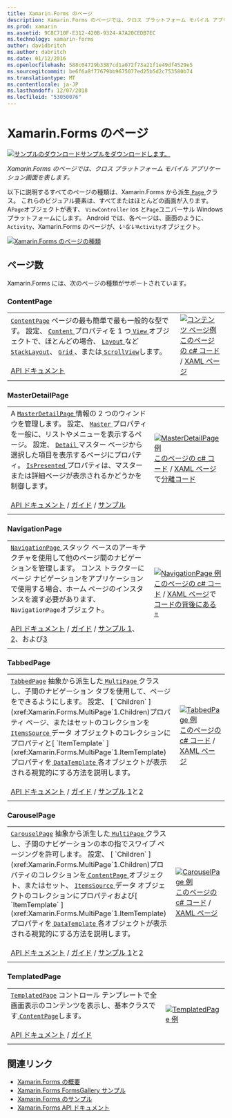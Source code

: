 ```yaml
---
title: Xamarin.Forms のページ
description: Xamarin.Forms のページでは、クロス プラットフォーム モバイル アプリケーション画面を表します。 この記事では、Xamarin.Forms に含まれているページが一覧表示します。
ms.prod: xamarin
ms.assetid: 9C8C710F-E312-420B-9324-A7A20CEDB7EC
ms.technology: xamarin-forms
author: davidbritch
ms.author: dabritch
ms.date: 01/12/2016
ms.openlocfilehash: 588c04729b3387cd1a072f73a21f1e49df4529e5
ms.sourcegitcommit: be6f6a8f77679bb9675077ed25b5d2c753580b74
ms.translationtype: MT
ms.contentlocale: ja-JP
ms.lasthandoff: 12/07/2018
ms.locfileid: "53050076"
---
```

# <a name="xamarinforms-pages"></a>Xamarin.Forms のページ

[![サンプルのダウンロード](~/media/shared/download.png)サンプルをダウンロードします。](https://developer.xamarin.com/samples/FormsGallery/)

_Xamarin.Forms のページでは、クロス プラットフォーム モバイル アプリケーション画面を表します。_

以下に説明するすべてのページの種類は、Xamarin.Forms から派生[ `Page` ](xref:Xamarin.Forms.Page)クラス。 これらのビジュアル要素は、すべてまたはほとんどの画面が入ります。 A`Page`オブジェクトが表す、 `ViewController` ios と`Page`ユニバーサル Windows プラットフォームにします。 Android では、各ページは、画面のように、 `Activity`、Xamarin.Forms のページが、*いない*`Activity`オブジェクト。

[ ![](pages-images/pages-sml.png "Xamarin.Forms のページの種類")](pages-images/pages.png#lightbox "Xamarin.Forms ページの種類")

## <a name="pages"></a>ページ数

Xamarin.Forms には、次のページの種類がサポートされています。

<a name="contentPage" />

### <a name="contentpage"></a>ContentPage

|     |     |
| --- | --- |
| [`ContentPage`](xref:Xamarin.Forms.ContentPage) ページの最も簡単で最も一般的な型です。 設定、 [ `Content` ](xref:Xamarin.Forms.ContentPage.Content)プロパティを 1 つ[ `View` ](views.md)オブジェクトで、ほとんどの場合、 [ `Layout` ](layouts.md)など[ `StackLayout`](layouts.md#stackLayout)、 [ `Grid` ](layouts.md#grid)、または[ `ScrollView`](layouts.md#scrollView)します。<br /><br />[API ドキュメント](xref:Xamarin.Forms.ContentPage) | [![コンテンツ ページ例](pages-images/ContentPage.png "ContentPage 例")](pages-images/ContentPage-Large.png#lightbox "ContentPage の例")<br />[このページの c# コード](https://github.com/xamarin/xamarin-forms-samples/blob/master/FormsGallery/FormsGallery/FormsGallery/CodeExamples/ContentPageDemoPage.cs) / [XAML ページ](https://github.com/xamarin/xamarin-forms-samples/blob/master/FormsGallery/FormsGallery/FormsGallery/XamlExamples/ContentPageDemoPage.xaml) |
|     |     |

### <a name="masterdetailpage"></a>MasterDetailPage

|     |     |
| --- | --- |
| A [ `MasterDetailPage` ](xref:Xamarin.Forms.MasterDetailPage)情報の 2 つのウィンドウを管理します。 設定、 [ `Master` ](xref:Xamarin.Forms.MasterDetailPage.Master)プロパティを一般に、リストやメニューを表示するページ。 設定、 [ `Detail` ](xref:Xamarin.Forms.MasterDetailPage.Detail)マスター ページから選択した項目を表示するページにプロパティ。 [ `IsPresented` ](xref:Xamarin.Forms.MasterDetailPage.IsPresented)プロパティは、マスターまたは詳細ページが表示されるかどうかを制御します。<br /><br />[API ドキュメント](xref:Xamarin.Forms.MasterDetailPage) / [ガイド](~/xamarin-forms/app-fundamentals/navigation/master-detail-page.md) / [サンプル](https://developer.xamarin.com/samples/xamarin-forms/Navigation/MasterDetailPage/) | [![MasterDetailPage 例](pages-images/MasterDetailPage.png "MasterDetailPage 例")](pages-images/MasterDetailPage-Large.png#lightbox "MasterDetailPage 例")<br />[このページの c# コード](https://github.com/xamarin/xamarin-forms-samples/blob/master/FormsGallery/FormsGallery/FormsGallery/CodeExamples/MasterDetailPageDemoPage.cs) / [XAML ページ](https://github.com/xamarin/xamarin-forms-samples/blob/master/FormsGallery/FormsGallery/FormsGallery/XamlExamples/MasterDetailPageDemoPage.xaml)で[分離コード](https://github.com/xamarin/xamarin-forms-samples/blob/master/FormsGallery/FormsGallery/FormsGallery/XamlExamples/MasterDetailPageDemoPage.xaml.cs) |
|     |     |

### <a name="navigationpage"></a>NavigationPage

|     |     |
| --- | --- |
| [ `NavigationPage` ](xref:Xamarin.Forms.NavigationPage)スタック ベースのアーキテクチャを使用して他のページ間のナビゲーションを管理します。 コンス トラクターにページ ナビゲーションをアプリケーションで使用する場合、ホーム ページのインスタンスを渡す必要があります、`NavigationPage`オブジェクト。<br /><br />[API ドキュメント](xref:Xamarin.Forms.NavigationPage) / [ガイド](~/xamarin-forms/app-fundamentals/navigation/hierarchical.md) / [サンプル 1](https://developer.xamarin.com/samples/xamarin-forms/Navigation/Hierarchical/)、 [2](https://developer.xamarin.com/samples/xamarin-forms/Navigation/PassingData/)、および[3](https://developer.xamarin.com/samples/xamarin-forms/Navigation/LoginFlow/)  | [![NavigationPage 例](pages-images/NavigationPage.png "NavigationPage 例")](pages-images/NavigationPage-Large.png#lightbox "NavigationPage の例")<br />[このページの c# コード](https://github.com/xamarin/xamarin-forms-samples/blob/master/FormsGallery/FormsGallery/FormsGallery/CodeExamples/NavigationPageDemoPage.cs) / [XAML ページ](https://github.com/xamarin/xamarin-forms-samples/blob/master/FormsGallery/FormsGallery/FormsGallery/XamlExamples/NavigationPageDemoPage.xaml)で[コードの背後にある =](https://github.com/xamarin/xamarin-forms-samples/blob/master/FormsGallery/FormsGallery/FormsGallery/XamlExamples/NavigationPageDemoPage.xaml.cs) |
|     |     |

### <a name="tabbedpage"></a>TabbedPage

|     |     |
| --- | --- |
| [`TabbedPage`](xref:Xamarin.Forms.TabbedPage) 抽象から派生した[ `MultiPage` ](xref:Xamarin.Forms.MultiPage`1)クラスし、子間のナビゲーション タブを使用して、ページをできるようにします。 設定、 [ `Children` ](xref:Xamarin.Forms.MultiPage`1.Children)プロパティ ページ、またはセットのコレクションを[ `ItemsSource` ](xref:Xamarin.Forms.MultiPage`1.ItemsSource)データ オブジェクトのコレクションにプロパティと[ `ItemTemplate` ](xref:Xamarin.Forms.MultiPage`1.ItemTemplate)プロパティを[ `DataTemplate` ](xref:Xamarin.Forms.DataTemplate)各オブジェクトが表示される視覚的にする方法を説明します。<br /><br />[API ドキュメント](xref:Xamarin.Forms.TabbedPage) / [ガイド](~/xamarin-forms/app-fundamentals/navigation/tabbed-page.md) / [サンプル 1](https://developer.xamarin.com/samples/xamarin-forms/Navigation/TabbedPage/)と[2](https://developer.xamarin.com/samples/xamarin-forms/Navigation/TabbedPageWithNavigationPage) | [![TabbedPage 例](pages-images/TabbedPage.png "TabbedPage 例")](pages-images/TabbedPage-Large.png#lightbox "TabbedPage 例")<br />[このページの c# コード](https://github.com/xamarin/xamarin-forms-samples/blob/master/FormsGallery/FormsGallery/FormsGallery/CodeExamples/TabbedPageDemoPage.cs) / [XAML ページ](https://github.com/xamarin/xamarin-forms-samples/blob/master/FormsGallery/FormsGallery/FormsGallery/XamlExamples/TabbedPageDemoPage.xaml) |
|     |     |

### <a name="carouselpage"></a>CarouselPage

|     |     |
| --- | --- |
| [`CarouselPage`](xref:Xamarin.Forms.CarouselPage) 抽象から派生した[ `MultiPage` ](xref:Xamarin.Forms.MultiPage`1)クラスし、子間のナビゲーションの本の指でスワイプ ページングを許可します。 設定、 [ `Children` ](xref:Xamarin.Forms.MultiPage`1.Children)プロパティのコレクションを[ `ContentPage` ](#contentPage)オブジェクト、またはセット、 [ `ItemsSource` ](xref:Xamarin.Forms.MultiPage`1.ItemsSource)データ オブジェクトのコレクションにプロパティおよび[ `ItemTemplate` ](xref:Xamarin.Forms.MultiPage`1.ItemTemplate)プロパティを[ `DataTemplate` ](xref:Xamarin.Forms.DataTemplate)各オブジェクトが表示される視覚的にする方法を説明します。<br /><br />[API ドキュメント](xref:Xamarin.Forms.CarouselPage) / [ガイド](~/xamarin-forms/app-fundamentals/navigation/carousel-page.md) / [サンプル 1](https://developer.xamarin.com/samples/xamarin-forms/Navigation/CarouselPage/)と[2](https://developer.xamarin.com/samples/xamarin-forms/Navigation/CarouselPageTemplate/) | [![CarouselPage 例](pages-images/CarouselPage.png "CarouselPage 例")](pages-images/CarouselPage-Large.png#lightbox "CarouselPage 例")<br />[このページの c# コード](https://github.com/xamarin/xamarin-forms-samples/blob/master/FormsGallery/FormsGallery/FormsGallery/CodeExamples/CarouselPageDemoPage.cs) / [XAML ページ](https://github.com/xamarin/xamarin-forms-samples/blob/master/FormsGallery/FormsGallery/FormsGallery/XamlExamples/CarouselPageDemoPage.xaml) |
|     |     |

### <a name="templatedpage"></a>TemplatedPage

|     |     |
| --- | --- |
| [`TemplatedPage`](xref:Xamarin.Forms.TemplatedPage) コントロール テンプレートで全画面表示のコンテンツを表示し、基本クラスです[ `ContentPage`](#contentPage)します。<br /><br />[API ドキュメント](xref:Xamarin.Forms.TemplatedPage) / [ガイド](~/xamarin-forms/app-fundamentals/templates/control-templates/index.md) | [![TemplatedPage 例](pages-images/TemplatedPage.png "TemplatedPage 例")](pages-images/TemplatedPage.png "TemplatedPage 例") |
|     |     |

## <a name="related-links"></a>関連リンク

- [Xamarin.Forms の概要](~/xamarin-forms/get-started/introduction-to-xamarin-forms.md)
- [Xamarin.Forms FormsGallery サンプル](https://developer.xamarin.com/samples/FormsGallery/)
- [Xamarin.Forms のサンプル](https://developer.xamarin.com/samples/xamarin-forms/all/)
- [Xamarin.Forms API ドキュメント](https://docs.microsoft.com/dotnet/api/xamarin.forms?view=xamarin-forms)
